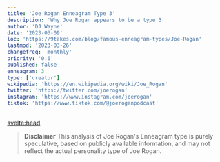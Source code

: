 ```yaml
---
title: 'Joe Rogan Enneagram Type 3'
description: 'Why Joe Rogan appears to be a type 3'
author: 'DJ Wayne'
date: '2023-03-09'
loc: 'https://9takes.com/blog/famous-enneagram-types/Joe-Rogan'
lastmod: '2023-03-26'
changefreq: 'monthly'
priority: '0.6'
published: false
enneagram: 3
type: ['creator']
wikipedia: 'https://en.wikipedia.org/wiki/Joe_Rogan'
twitter: 'https://twitter.com/joerogan'
instagram: 'https://www.instagram.com/joerogan'
tiktok: 'https://www.tiktok.com/@joeroganpodcast'
---
```


<!-- notes: bring up wife, podcast, net worth, height, age, spotify, fear factor, ufc, dana white, "joe rogan with family" -->

<svelte:head>

  <!-- <meta property="og:image" content="https://9takes.com/types/3s/Joe-Rogan.webp" /> -->
  <link rel="canonical" href="https://9takes.com/blog/famous-enneagram-types/Joe-Rogan">
</svelte:head>
<!-- <script>
	import  PopCard  from "../../../lib/components/atoms/PopCard.svelte";
</script>
<div
	style="display: flex;
    justify-content: center;
    margin: 1rem 0;
	"
>
	<PopCard
		image={`/types/7s/${'Joe-Rogan'}.webp`}
		showIcon={false}
		displayText="Joe Rogan"
		subtext=""
	/>
</div> -->

> **Disclaimer** This analysis of Joe Rogan's Enneagram type is purely speculative, based on publicly available information, and may not reflect the actual personality type of Joe Rogan.

<p class="firstLetter"></p>
